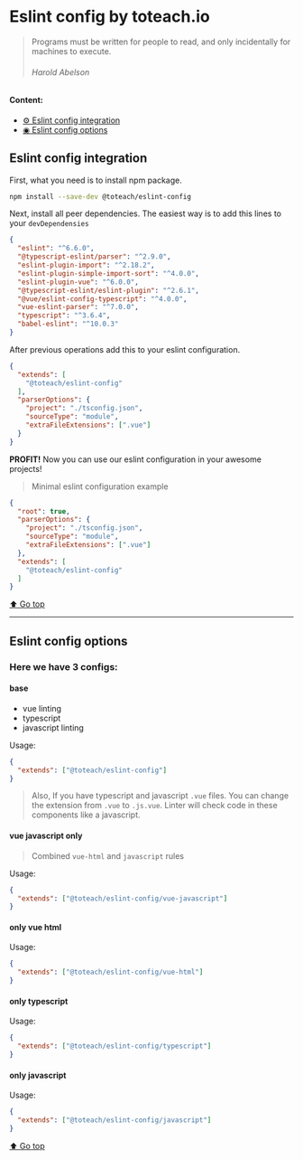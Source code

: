 # Eslint config by toteach.io

> Programs must be written for people to read, and only incidentally for machines to execute. 
> ###### Harold Abelson

#### Content:
- [⚙ Eslint config integration](#eslint-config-integration)
- [◉ Eslint config options](#eslint-config-options)


## Eslint config integration

First, what you need is to install npm package.
```bash
npm install --save-dev @toteach/eslint-config
```

Next, install all peer dependencies. The easiest way is to add this lines to your `devDependensies`
```json
{
  "eslint": "^6.6.0",
  "@typescript-eslint/parser": "^2.9.0",
  "eslint-plugin-import": "^2.18.2",
  "eslint-plugin-simple-import-sort": "^4.0.0",
  "eslint-plugin-vue": "^6.0.0",
  "@typescript-eslint/eslint-plugin": "^2.6.1",
  "@vue/eslint-config-typescript": "^4.0.0",
  "vue-eslint-parser": "^7.0.0",
  "typescript": "^3.6.4",
  "babel-eslint": "^10.0.3"
}
```

After previous operations add this to your eslint configuration.
```json
{
  "extends": [
    "@toteach/eslint-config"
  ],
  "parserOptions": {
    "project": "./tsconfig.json",
    "sourceType": "module",
    "extraFileExtensions": [".vue"]
  }
}
```
**PROFIT!** Now you can use our eslint configuration in your awesome projects!

> Minimal eslint configuration example 
```json
{
  "root": true,
  "parserOptions": {
    "project": "./tsconfig.json",
    "sourceType": "module",
    "extraFileExtensions": [".vue"]
  },
  "extends": [
    "@toteach/eslint-config"
  ]
}
```

[⬆ Go top](#eslint-config-by-toteachio)

---

## Eslint config options

### Here we have 3 configs:

#### base
- vue linting
- typescript
- javascript linting

Usage:
```json
{
  "extends": ["@toteach/eslint-config"]
}
```

> Also, If you have typescript and javascript `.vue` files. You can change the extension from `.vue` to `.js.vue`. Linter will check code in these components like a javascript.


#### vue javascript only
> Combined `vue-html` and `javascript` rules

Usage:
```json
{
  "extends": ["@toteach/eslint-config/vue-javascript"]
}
```

#### only vue html
Usage:
```json
{
  "extends": ["@toteach/eslint-config/vue-html"]
}
```

#### only typescript
Usage:
```json
{
  "extends": ["@toteach/eslint-config/typescript"]
}
```

#### only javascript
Usage:
```json
{
  "extends": ["@toteach/eslint-config/javascript"]
}
```

[⬆ Go top](#eslint-config-by-toteachio)

